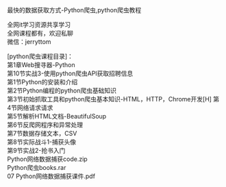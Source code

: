 最快的数据获取方式-Python爬虫,python爬虫教程

全网it学习资源共享学习<br>全网课程都有，欢迎私聊<br>微信：jerryttom<br>

[python爬虫课程目录]：<br> 第1章Web搜寻器-Python<br> 第10节实战3-使用python爬虫API​​获取招聘信息<br> 第1节Python的安装和介绍<br> 第2节Python编程的python爬虫基础知识<br> 第3节初始抓取工具和python爬虫基本知识-HTML，HTTP，Chrome开发[H] 第4节网络请求请求<br> 第5节解析HTML文档-BeautifulSoup<br> 第6节反爬网程序和异常处理<br> 第7节数据存储文本，CSV<br> 第8节实际战斗1-捕获头像<br> 第9节实战2-抢书入门<br> Python网络数据捕获code.zip<br> Python爬虫books.rar<br> 07 Python网络数据捕获课件.pdf
